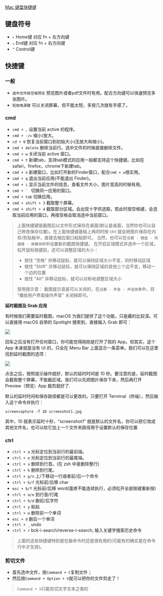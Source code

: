 [Mac 键盘快捷键](https://support.apple.com/zh-cn/HT201236)

## 键盘符号

* `↖︎`  Home键 对应  fn + 左方向键
* `↘︎`  End键  对应  fn + 右方向键
* `^`   Control键

## 快捷键
### 一般

- `选中文件按空格预览` 预览图片或者pdf文件时有用。配合方向键可以快速预览多张图片。
- `短按电源键` 可以关闭屏幕，但不能太短，多按几次就有手感了。

### cmd

- `cmd + ,` 设置当前 active 的程序。
- `cmd + -/=` 缩小/放大。
- `cd + 0` 恢复当前窗口到初始大小(无放大和缩小)。
- `cmd + delete` 删除当前行。选中文件的时候直接删除文件。
- `cmd + w` 关闭当前 active 窗口。
- `cmd + t` 新建tab，支持tab模式的应用一般都支持这个快捷键。比如在safari，firefox，chrome下新建tab。
- `cmd + n` 新建窗口，比如打开新的Finder窗口，配合`cmd + w`很实用。
- `cmd + q` 退出当前应用(不能退出 Finder)。
- `cmd + i` 显示当前文件的信息，查看文件大小，图片宽高的时候有用。
- ``cmd + ` `` 切换同一应用的窗口。
- `cmd + tab` 切换应用。
- `cmd + shift + 3` 截取整个屏幕。
- `cmd + shift + 4` 截取部分区域。会出现十字供选取，若此时按空格键，会选取当前应用的窗口，再按空格会取消选中当前窗口。


> 上面快捷键是截图后以文件形式保存在桌面(默认是桌面，当然你也可以自己修改保存位置)。在上面快捷键基础上再同时按 ctrl 就会把图片保存在内存/剪贴板中，直接去相应窗口粘贴即可。
> 当然，也可以在`设置 - 键盘 - 快捷键 - 屏幕快照`中设置新的截图快捷键。
> 在开启区域模式并选中一个区域，松开鼠标按键前，还可以调整区域的大小：
> 
>   * 按住 "空格" 并移动鼠标，就可以保持区域大小不变，同时移动区域
>   * 按住 "Shift" 并移动鼠标，就可以保持区域的其他三个边不变，移动一个边的位置
>   * 按住 "Alt" 并移动鼠标，就可以对称地调整区域大小
> 
> 禁用提示音：
> 截图提示音是可以关闭的，在`设置 - 声音 - 声音效果`中，将 "播放用户界面操作声音" 关闭掉即可。

  
**延时截图及 Grab 应用**

有时候我们需要延时截图，macOS 为我们提供了这个功能，只是藏的比较深。可以直接用 macOS 自带的 Spotlight 搜索到，直接输入 Grab 即可：

![](http://7xkt52.com1.z0.glb.clouddn.com/markdown/1487773429516.png)

回车之后没有打开任何窗口，你可能觉得刚刚是打开了假的 App。但其实，这个 App 本身就是没有 UI 的，只会在 Menu Bar 上面显示一条菜单。我们可以在这里找到延时截图的选项：

![](http://7xkt52.com1.z0.glb.clouddn.com/markdown/1487773476125.png)

点击之后，按照提示操作就好，默认的延时时间是 10 秒。要注意的是，延时截图会截取整个屏幕，不能截区域。我们可以先把图片保存下来，然后再打开 Preview（预览）App 裁剪就好了.

默认的延时时间和保存路径都是可以更改的。只要打开 Terminal（终端），然后输入这个命令并执行：

```shell
screencapture -T 10 screenshot1.jpg
```

其中，10 就表示延时十秒，"screenshot1" 就是默认的文件名，你可以把它改成其他文件名，也可以给它加上一个文件夹路径用于设置默认的保存位置


### ctrl

- `ctrl + a` 光标定位到当前行的最前端。
- `ctrl + e` 光标定位到当前行的最尾端。
- `ctrl + u` 删除到行首。(在 zsh 中是删除整行)
- `ctrl + k` 删除到行尾。
- `ctrl + p/n` 上/下移动一行或者前/后一个命令
- `ctrl + b/f` 光标前/后移 char
- `esc + b/f` 光标前/后移 word(蛋疼不能连续执行，必须松开全部按键重新按)
- `ctrl + a/e` 到行首/行尾
- `ctrl + h/d` 删前/后字符
- `ctrl + y` 粘贴
- `ctrl + w` 删除前一个单词
- `esc + d` 删后一个单词
- `ctrl + _` undo
- `ctrl + r` bck-i-search/reverse-i-search, 输入关键字搜索历史命令

> 上面的这些快捷键特别是在敲命令时还是很有用的(可能有的确实是在命令行中才生效)。


### 剪切文件

- 首先选中文件，按`Command + C`复制文件；
- 然后按`Command + Option + V`就可以把你的文件剪走了！

> `Command + X`只能剪切文字文本之类的


